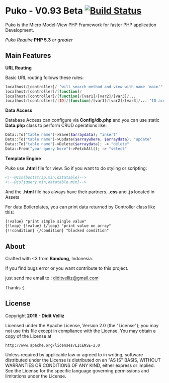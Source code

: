 # Puko - V0.93 Beta [![Build Status](https://travis-ci.org/Velliz/puko.svg?branch=master)](https://travis-ci.org/Velliz/puko)

Puko is the Micro Model-View PHP Framework for faster PHP application Development.

*Puko Require* **PHP 5.3** *or greater*

## Main Features

**URL Routing**

Basic URL routing follows these rules:
```PHP
localhost/[controller]/ "will search method and view with name 'main'"
localhost/[controller]/[function]/
localhost/[controller]/[function]/[var1]/[var2]/[var3]/...
localhost/[controller]/[ID]/[function]/[var1]/[var2]/[var3]/... "ID accepts [0-9] only"
```
**Data Access**

Database Access can configure via **Config/db.php** and you can use static **Data.php** class to perform CRUD operations like:
```PHP
Data::To("table name")->Save($arraydata); "insert"
Data::To("table name")->Update($arraywhere, $arraydata); "update"
Data::To("table name")->Delete($arraydata); -> "delete"
Data::From("your query here")->FetchAll(); -> "select"
```
**Template Engine**

Puko use **.html** file for view. So if you want to do styling or scripting:
```HTML
<!--@css{bootstrap.min,datatable}-->
<!--@js{jquery.min,datatable.min}-->
```
And the **.html** file has always have their partners. **.css** and **.js** located in Assets

For data Boilerplates, you can print data returned by Controller class like this:
```HTML
{!value} "print simple single value"
{!loop} {!value} {/loop} "print value on array"
{!!condition} {/condition} "blocked condition"
```

## About

Crafted with <3 from **Bandung**, Indonesia.

If you find bugs error or you want contribute to this project. 

just send me email to : diditvelliz@gmail.com 

Thanks :)

## License

Copyright **2016 - Didit Velliz**

Licensed under the Apache License, Version 2.0 (the "License");
you may not use this file except in compliance with the License.
You may obtain a copy of the License at

    http://www.apache.org/licenses/LICENSE-2.0

Unless required by applicable law or agreed to in writing, software
distributed under the License is distributed on an "AS IS" BASIS,
WITHOUT WARRANTIES OR CONDITIONS OF ANY KIND, either express or implied.
See the License for the specific language governing permissions and
limitations under the License.
